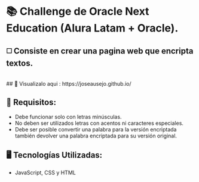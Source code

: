   # :books: Challenge de Oracle Next Education (Alura Latam + Oracle).
## ◻️ Consiste en crear una pagina web  que encripta textos.
</br>
## 🔎 Visualizalo aqui : https://joseausejo.github.io/


## 🔎 Requisitos:

- Debe funcionar solo con letras minúsculas. 
- No deben ser utilizados letras con acentos ni caracteres especiales. 
- Debe ser posible convertir una palabra para la versión encriptada también devolver una palabra encriptada para su versión original. 

## 🖥️ Tecnologías Utilizadas:

- JavaScript, CSS y HTML
</br>
